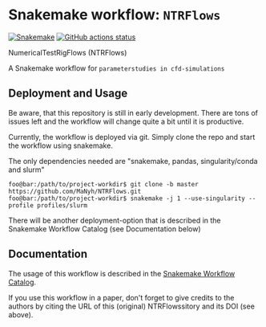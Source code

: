 # Snakemake workflow: `NTRFlows`

[![Snakemake](https://img.shields.io/badge/snakemake-≥6.3.0-brightgreen.svg)](https://snakemake.github.io)
[![GitHub actions status](https://github.com/MaNyh/NTRFlows/workflows/Tests/badge.svg?branch=main)](https://github.com/MaNyh/NTRFlows/actions?query=branch%3Amain+workflow%3ATests)

NumericalTestRigFlows (NTRFlows)

A Snakemake workflow for `parameterstudies in cfd-simulations`

## Deployment and Usage

Be aware, that this repository is still in early development. There are tons of issues left and the workflow will change quite a bit until it is productive.

Currently, the workflow is deployed via git. Simply clone the repo and start the workflow using snakemake.

The only dependencies needed are "snakemake, pandas, singularity/conda and slurm"

```console
foo@bar:/path/to/project-workdir$ git clone -b master https://github.com/MaNyh/NTRFlows.git 
foo@bar:/path/to/project-workdir$ snakemake -j 1 --use-singularity --profile profiles/slurm
```

There will be another deployment-option that is described in the Snakemake Workflow Catalog (see Documentation below)


## Documentation

The usage of this workflow is described in the [Snakemake Workflow Catalog](https://snakemake.github.io/snakemake-workflow-catalog/?usage=MaNyh%2FNTRFlows).

If you use this workflow in a paper, don't forget to give credits to the authors by citing the URL of this (original) NTRFlowssitory and its DOI (see above).
